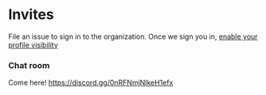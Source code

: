 Invites
=======

File an issue to sign in to the organization. 
Once we sign you in, [enable your profile visibility](https://github.com/orgs/gamedev/people)

### Chat room
Come here!  https://discord.gg/0nRFNmjNlkeH1efx
